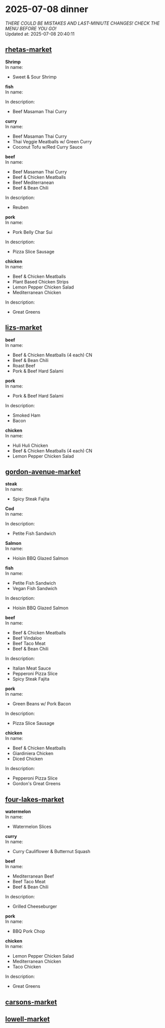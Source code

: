 # 2025-07-08 dinner  
*THERE COULD BE MISTAKES AND LAST-MINIUTE CHANGES! CHECK THE MENU BEFORE YOU GO!*  
Updated at: 2025-07-08 20:40:11  
## [rhetas-market](https://wisc-housingdining.nutrislice.com/menu/rhetas-market/dinner/2025-07-08)  
**Shrimp**  
In name:   
 - Sweet & Sour Shrimp  
  
**fish**  
In name:   
  
In description:   
 - Beef Masaman Thai Curry  
  
**curry**  
In name:   
 - Beef Masaman Thai Curry  
 - Thai Veggie Meatballs w/ Green Curry  
 - Coconut Tofu w/Red Curry Sauce  
  
**beef**  
In name:   
 - Beef Masaman Thai Curry  
 - Beef & Chicken Meatballs  
 - Beef Mediterranean  
 - Beef & Bean Chili  
  
In description:   
 - Reuben  
  
**pork**  
In name:   
 - Pork Belly Char Sui  
  
In description:   
 - Pizza Slice Sausage  
  
**chicken**  
In name:   
 - Beef & Chicken Meatballs  
 - Plant Based Chicken Strips  
 - Lemon Pepper Chicken Salad  
 - Mediterranean Chicken  
  
In description:   
 - Great Greens  
  
## [lizs-market](https://wisc-housingdining.nutrislice.com/menu/lizs-market/dinner/2025-07-08)  
**beef**  
In name:   
 - Beef & Chicken Meatballs (4 each) CN  
 - Beef & Bean Chili  
 - Roast Beef  
 - Pork & Beef Hard Salami  
  
**pork**  
In name:   
 - Pork & Beef Hard Salami  
  
In description:   
 - Smoked Ham  
 - Bacon  
  
**chicken**  
In name:   
 - Huli Huli Chicken  
 - Beef & Chicken Meatballs (4 each) CN  
 - Lemon Pepper Chicken Salad  
  
## [gordon-avenue-market](https://wisc-housingdining.nutrislice.com/menu/gordon-avenue-market/dinner/2025-07-08)  
**steak**  
In name:   
 - Spicy Steak Fajita  
  
**Cod**  
In name:   
  
In description:   
 - Petite Fish Sandwich  
  
**Salmon**  
In name:   
 - Hoisin BBQ Glazed Salmon  
  
**fish**  
In name:   
 - Petite Fish Sandwich  
 - Vegan Fish Sandwich  
  
In description:   
 - Hoisin BBQ Glazed Salmon  
  
**beef**  
In name:   
 - Beef & Chicken Meatballs  
 - Beef Vindaloo  
 - Beef Taco Meat  
 - Beef & Bean Chili  
  
In description:   
 - Italian Meat Sauce  
 - Pepperoni Pizza Slice  
 - Spicy Steak Fajita  
  
**pork**  
In name:   
 - Green Beans w/ Pork Bacon  
  
In description:   
 - Pizza Slice Sausage  
  
**chicken**  
In name:   
 - Beef & Chicken Meatballs  
 - Giardiniera Chicken  
 - Diced Chicken  
  
In description:   
 - Pepperoni Pizza Slice  
 - Gordon's Great Greens  
  
## [four-lakes-market](https://wisc-housingdining.nutrislice.com/menu/four-lakes-market/dinner/2025-07-08)  
**watermelon**  
In name:   
 - Watermelon Slices  
  
**curry**  
In name:   
 - Curry Cauliflower & Butternut Squash  
  
**beef**  
In name:   
 - Mediterranean Beef  
 - Beef Taco Meat  
 - Beef & Bean Chili  
  
In description:   
 - Grilled Cheeseburger  
  
**pork**  
In name:   
 - BBQ Pork Chop  
  
**chicken**  
In name:   
 - Lemon Pepper Chicken Salad  
 - Mediterranean Chicken  
 - Taco Chicken  
  
In description:   
 - Great Greens  
  
## [carsons-market](https://wisc-housingdining.nutrislice.com/menu/carsons-market/dinner/2025-07-08)  
## [lowell-market](https://wisc-housingdining.nutrislice.com/menu/lowell-market/dinner/2025-07-08)  
  
